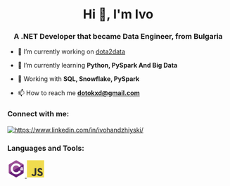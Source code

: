<h1 align="center">Hi 👋, I'm Ivo</h1>
<h3 align="center">A .NET Developer that became Data Engineer, from Bulgaria</h3>

- 🔭 I’m currently working on [dota2data](https://github.com/Dotoks/dota2data)

- 🌱 I’m currently learning **Python, PySpark And Big Data**

- 💬 Working with **SQL, Snowflake, PySpark**

- 📫 How to reach me **dotokxd@gmail.com**

<h3 align="left">Connect with me:</h3>
<p align="left">
<a href="https://linkedin.com/in/https://www.linkedin.com/in/ivohandzhiyski/" target="blank"><img align="center" src="https://raw.githubusercontent.com/rahuldkjain/github-profile-readme-generator/master/src/images/icons/Social/linked-in-alt.svg" alt="https://www.linkedin.com/in/ivohandzhiyski/" height="30" width="40" /></a>
</p>

<h3 align="left">Languages and Tools:</h3>
<p align="left"> <a href="https://www.w3schools.com/cs/" target="_blank" rel="noreferrer"> <img src="https://raw.githubusercontent.com/devicons/devicon/master/icons/csharp/csharp-original.svg" alt="csharp" width="40" height="40"/> </a> <a href="https://developer.mozilla.org/en-US/docs/Web/JavaScript" target="_blank" rel="noreferrer"> <img src="https://raw.githubusercontent.com/devicons/devicon/master/icons/javascript/javascript-original.svg" alt="javascript" width="40" height="40"/> </a> </p>
